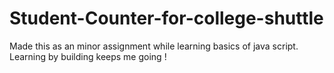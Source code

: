 # Student-Counter-for-college-shuttle
Made this as an minor assignment while learning basics of java script. Learning by building keeps me going !

